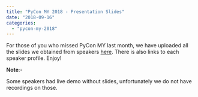 ```yaml
---
title: "PyCon MY 2018 - Presentation Slides"
date: "2018-09-16"
categories:
  - "pycon-my-2018"
---
```


For those of you who missed PyCon MY last month, we have uploaded all the slides we obtained from speakers [here](https://pycon.my/pycon-my-2018-program-schedule/). There is also links to each speaker profile. Enjoy!

**Note**:-

Some speakers had live demo without slides, unfortunately we do not have recordings on those.
